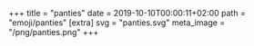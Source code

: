 +++
title = "panties"
date = 2019-10-10T00:00:11+02:00
path = "emoji/panties"
[extra]
svg = "panties.svg"
meta_image = "/png/panties.png"
+++
